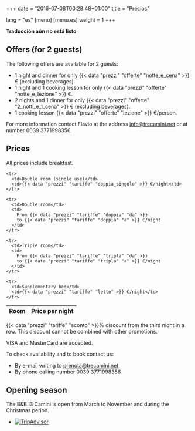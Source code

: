 +++
date = "2016-07-08T00:28:48+01:00"
title = "Precios"

lang = "es"
[menu]
  [menu.es]
    weight = 1
+++


<div class="alert alert-warning" role="alert">
  <b>Traducción aún no está listo</b>
</div>


Offers (for 2 guests)
---------------------
The following offers are available for 2 guests:

 * 1 night and dinner for only
   {{< data "prezzi" "offerte" "notte_e_cena" >}}
   € (excluding beverages).
 * 1 night and 1 cooking lesson for only
   {{< data "prezzi" "offerte" "notte_e_lezione" >}} €.
 * 2 nights and 1 dinner for only
   {{< data "prezzi" "offerte" "2_notti_e_1_cena" >}}
   € (excluding beverages).
 * 1 cooking lesson
   {{< data "prezzi" "offerte" "lezione" >}}
   €/person.

For more information contact Flavio at the address
[info@trecamini.net](info@trecamini.net) or at number 0039 3771998356.


Prices
------
All prices include breakfast.

<table class="table table-striped">
  <thead>
    <tr>
      <th>Room</th>
      <th>Price per night</th>
    </tr>
  </thead>
  <tbody>

    <tr>
      <td>Double room (single use)</td>
      <td>{{< data "prezzi" "tariffe" "doppia_singolo" >}} €/night</td>
    </tr>

    <tr>
      <td>Double room</td>
      <td>
        From {{< data "prezzi" "tariffe" "doppia" "da" >}}
        to {{< data "prezzi" "tariffe" "doppia" "a" >}} €/night
      </td>
    </tr>

    <tr>
      <td>Triple room</td>
      <td>
        From {{< data "prezzi" "tariffe" "tripla" "da" >}}
        to {{< data "prezzi" "tariffe" "tripla" "a" >}} €/night
      </td>
    </tr>

    <tr>
      <td>Supplementary bed</td>
      <td>{{< data "prezzi" "tariffe" "letto" >}} €/night</td>
    </tr>

  </tbody>
</table>

{{< data "prezzi" "tariffe" "sconto" >}}% discount from the third night in a row.
This discount cannot be combined with other promotions.

VISA and MasterCard are accepted.

To check availability and to book contact us:

  * By e-mail writing to [prenota@trecamini.net](mailto:prenota@trecamini.net)
  * By phone calling number 0039 3771998356


Opening season
--------------
The B&B I3 Camini is open from March to November and during the Christmas period.


<div id="TA_cdsscrollingravenarrow276" class="TA_cdsscrollingravenarrow">
  <ul id="JhD6TsP" class="TA_links 1Tdr9A2SAf">
    <li id="N7CyEzR4K" class="ErJr5UX">
      <a target="_blank" href="https://www.tripadvisor.es/">
        <img src="https://static.tacdn.com/img2/t4b/Stacked_TA_logo.png"
             alt="TripAdvisor" class="widEXCIMG" id="CDSWIDEXCLOGO" />
      </a>
    </li>
  </ul>
</div>
<script src="https://www.jscache.com/wejs?wtype=cdsscrollingravenarrow&amp;uniq=276&amp;locationId=2136774&amp;lang=es&amp;border=true&amp;display_version=2"></script>
